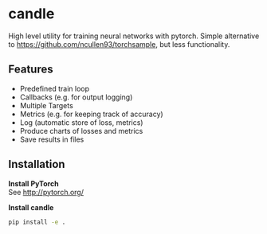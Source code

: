 # candle

High level utility for training neural networks with pytorch.
Simple alternative to https://github.com/ncullen93/torchsample, but less functionality.

## Features

* Predefined train loop
* Callbacks (e.g. for output logging)
* Multiple Targets
* Metrics (e.g. for keeping track of accuracy)
* Log (automatic store of loss, metrics)
* Produce charts of losses and metrics
* Save results in files


## Installation

**Install PyTorch**  
See http://pytorch.org/

**Install candle**
```sh
pip install -e .
```